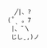                                                     ╱|、?
                                                  (˚ˎ 。7  
                                                   |、˜〵          
                                                   じしˍ,)ノ
                        
